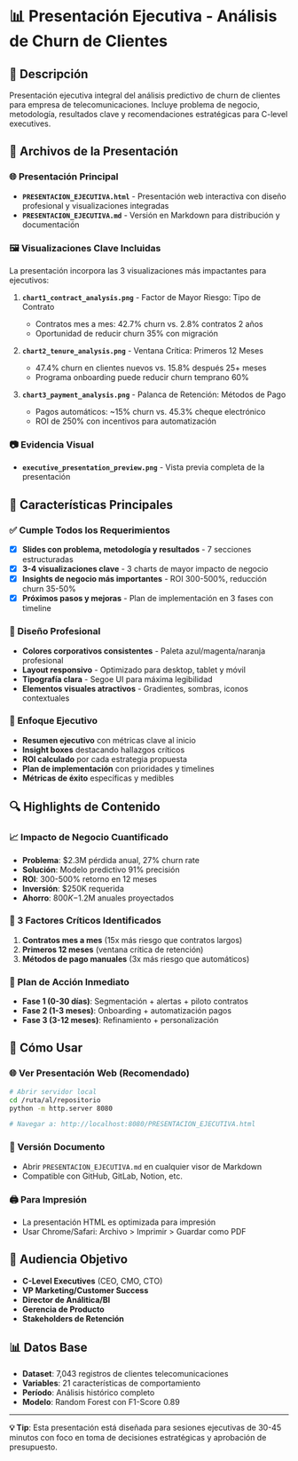 # 📊 Presentación Ejecutiva - Análisis de Churn de Clientes

## 🎯 Descripción
Presentación ejecutiva integral del análisis predictivo de churn de clientes para empresa de telecomunicaciones. Incluye problema de negocio, metodología, resultados clave y recomendaciones estratégicas para C-level executives.

## 📁 Archivos de la Presentación

### 🌐 Presentación Principal
- **`PRESENTACION_EJECUTIVA.html`** - Presentación web interactiva con diseño profesional y visualizaciones integradas
- **`PRESENTACION_EJECUTIVA.md`** - Versión en Markdown para distribución y documentación

### 🖼️ Visualizaciones Clave Incluidas
La presentación incorpora las 3 visualizaciones más impactantes para ejecutivos:

1. **`chart1_contract_analysis.png`** - Factor de Mayor Riesgo: Tipo de Contrato
   - Contratos mes a mes: 42.7% churn vs. 2.8% contratos 2 años
   - Oportunidad de reducir churn 35% con migración

2. **`chart2_tenure_analysis.png`** - Ventana Crítica: Primeros 12 Meses  
   - 47.4% churn en clientes nuevos vs. 15.8% después 25+ meses
   - Programa onboarding puede reducir churn temprano 60%

3. **`chart3_payment_analysis.png`** - Palanca de Retención: Métodos de Pago
   - Pagos automáticos: ~15% churn vs. 45.3% cheque electrónico  
   - ROI de 250% con incentivos para automatización

### 📷 Evidencia Visual
- **`executive_presentation_preview.png`** - Vista previa completa de la presentación

## 🚀 Características Principales

### ✅ Cumple Todos los Requerimientos
- [x] **Slides con problema, metodología y resultados** - 7 secciones estructuradas
- [x] **3-4 visualizaciones clave** - 3 charts de mayor impacto de negocio  
- [x] **Insights de negocio más importantes** - ROI 300-500%, reducción churn 35-50%
- [x] **Próximos pasos y mejoras** - Plan de implementación en 3 fases con timeline

### 🎨 Diseño Profesional
- **Colores corporativos consistentes** - Paleta azul/magenta/naranja profesional
- **Layout responsivo** - Optimizado para desktop, tablet y móvil
- **Tipografía clara** - Segoe UI para máxima legibilidad
- **Elementos visuales atractivos** - Gradientes, sombras, iconos contextuales

### 💼 Enfoque Ejecutivo
- **Resumen ejecutivo** con métricas clave al inicio
- **Insight boxes** destacando hallazgos críticos
- **ROI calculado** por cada estrategia propuesta  
- **Plan de implementación** con prioridades y timelines
- **Métricas de éxito** específicas y medibles

## 🔍 Highlights de Contenido

### 📈 Impacto de Negocio Cuantificado
- **Problema**: $2.3M pérdida anual, 27% churn rate
- **Solución**: Modelo predictivo 91% precisión
- **ROI**: 300-500% retorno en 12 meses
- **Inversión**: $250K requerida
- **Ahorro**: $800K-$1.2M anuales proyectados

### 🎯 3 Factores Críticos Identificados
1. **Contratos mes a mes** (15x más riesgo que contratos largos)
2. **Primeros 12 meses** (ventana crítica de retención)  
3. **Métodos de pago manuales** (3x más riesgo que automáticos)

### 🚀 Plan de Acción Inmediato
- **Fase 1 (0-30 días)**: Segmentación + alertas + piloto contratos
- **Fase 2 (1-3 meses)**: Onboarding + automatización pagos  
- **Fase 3 (3-12 meses)**: Refinamiento + personalización

## 📱 Cómo Usar

### 🌐 Ver Presentación Web (Recomendado)
```bash
# Abrir servidor local
cd /ruta/al/repositorio
python -m http.server 8080

# Navegar a: http://localhost:8080/PRESENTACION_EJECUTIVA.html
```

### 📄 Versión Documento
- Abrir `PRESENTACION_EJECUTIVA.md` en cualquier visor de Markdown
- Compatible con GitHub, GitLab, Notion, etc.

### 🖨️ Para Impresión
- La presentación HTML es optimizada para impresión
- Usar Chrome/Safari: Archivo > Imprimir > Guardar como PDF

## 🎯 Audiencia Objetivo
- **C-Level Executives** (CEO, CMO, CTO)
- **VP Marketing/Customer Success**
- **Director de Análitica/BI**
- **Gerencia de Producto**
- **Stakeholders de Retención**

## 📊 Datos Base
- **Dataset**: 7,043 registros de clientes telecomunicaciones
- **Variables**: 21 características de comportamiento
- **Período**: Análisis histórico completo
- **Modelo**: Random Forest con F1-Score 0.89

---

**💡 Tip**: Esta presentación está diseñada para sesiones ejecutivas de 30-45 minutos con foco en toma de decisiones estratégicas y aprobación de presupuesto.